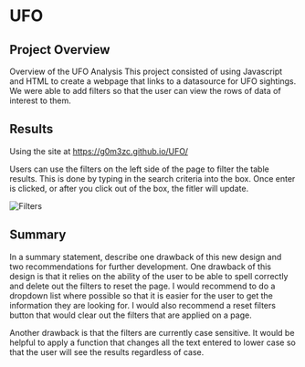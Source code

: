 # UFO

## Project Overview
Overview of the UFO Analysis
This project consisted of using Javascript and HTML to create a webpage that links to a datasource for UFO sightings.  We were able to add filters so that the user can view the rows of data of interest to them.

## Results
Using the site at  https://g0m3zc.github.io/UFO/

Users can use the filters on the left side of the page to filter the table results.  This is done by typing in the search criteria into the box.  Once enter is clicked, or after you click out of the box, the fitler will update.

![Filters](https://user-images.githubusercontent.com/106936638/190539118-99b680a8-d4eb-4e2a-8c32-e8f1390ee2fd.PNG)


## Summary
In a summary statement, describe one drawback of this new design and two recommendations for further development.
One drawback of this design is that it relies on the ability of the user to be able to spell correctly and delete out the filters to reset the page.  I would recommend to do a dropdown list where possible so that it is easier for the user to get the information they are looking for.  I would also recommend a reset filters button that would clear out the filters that are applied on a page.

Another drawback is that the filters are currently case sensitive.  It would be helpful to apply a function that changes all the text entered to lower case so that the user will see the results regardless of case.
